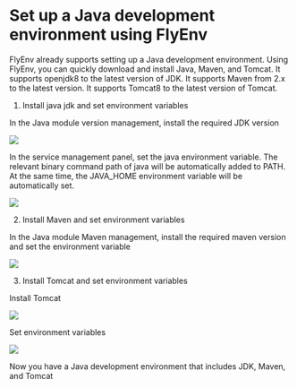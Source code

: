# Set up a Java development environment using FlyEnv

FlyEnv already supports setting up a Java development environment. Using FlyEnv, you can quickly download and install Java, Maven, and Tomcat. It supports openjdk8 to the latest version of JDK. It supports Maven from 2.x to the latest version. It supports Tomcat8 to the latest version of Tomcat.

1. Install java jdk and set environment variables

In the Java module version management, install the required JDK version

<img src="https://oss.macphpstudy.com/image/java-version-manager.jpg" data-x-image-preview="">

In the service management panel, set the java environment variable. The relevant binary command path of java will be automatically added to PATH. At the same time, the JAVA_HOME environment variable will be automatically set.

<img src="https://oss.macphpstudy.com/image/java-set-env.jpg" data-x-image-preview="">

2. Install Maven and set environment variables

In the Java module Maven management, install the required maven version and set the environment variable

<img src="https://oss.macphpstudy.com/image/java-maven-set.jpg" data-x-image-preview="">

3. Install Tomcat and set environment variables

Install Tomcat

<img src="https://oss.macphpstudy.com/image/tomcat-install.jpg" data-x-image-preview="">

Set environment variables

<img src="https://oss.macphpstudy.com/image/tomcat-set-env.jpg" data-x-image-preview="">

Now you have a Java development environment that includes JDK, Maven, and Tomcat